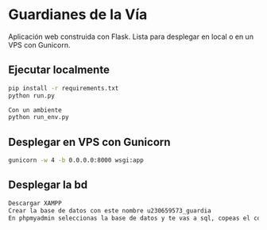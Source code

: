 # Guardianes de la Vía

Aplicación web construida con Flask. Lista para desplegar en local o en un VPS con Gunicorn.

## Ejecutar localmente

```bash
pip install -r requirements.txt
python run.py
```
```bash
Con un ambiente 
python run_env.py
```

## Desplegar en VPS con Gunicorn

```bash
gunicorn -w 4 -b 0.0.0.0:8000 wsgi:app
```


## Desplegar la bd
```bash
Descargar XAMPP
Crear la base de datos con este nombre u230659573_guardia
En phpmyadmin seleccionas la base de datos y te vas a sql, copeas el codigo que hay en el archivo u230659573_guardia.sql y le quitas todos los COLLATE=utf8mb4_general_ci 
```